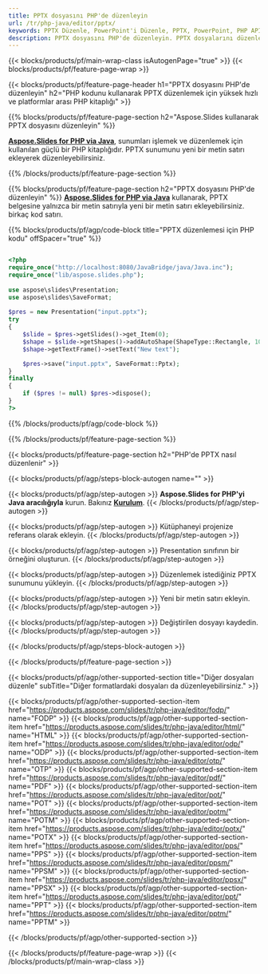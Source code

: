 ```yaml
---
title: PPTX dosyasını PHP'de düzenleyin
url: /tr/php-java/editor/pptx/
keywords: PPTX Düzenle, PowerPoint'i Düzenle, PPTX, PowerPoint, PHP API, PHP Kitaplığı
description: PPTX dosyasını PHP'de düzenleyin. PPTX dosyalarını düzenlemek için PHP kitaplık API'sini kullanın
---
```


{{< blocks/products/pf/main-wrap-class isAutogenPage="true" >}}
{{< blocks/products/pf/feature-page-wrap >}}

{{< blocks/products/pf/feature-page-header h1="PPTX dosyasını PHP'de düzenleyin" h2="PHP kodunu kullanarak PPTX düzenlemek için yüksek hızlı ve platformlar arası PHP kitaplığı" >}}

{{% blocks/products/pf/feature-page-section h2="Aspose.Slides kullanarak PPTX dosyasını düzenleyin" %}}

[**Aspose.Slides for PHP via Java**](https://products.aspose.com/slides/tr/php-java/), sunumları işlemek ve düzenlemek için kullanılan güçlü bir PHP kitaplığıdır. PPTX sunumunu yeni bir metin satırı ekleyerek düzenleyebilirsiniz. 

{{% /blocks/products/pf/feature-page-section %}}

{{% blocks/products/pf/feature-page-section  h2="PPTX dosyasını PHP'de düzenleyin" %}}
[**Aspose.Slides for PHP via Java**](https://products.aspose.com/slides/tr/php-java/) kullanarak, PPTX belgesine yalnızca bir metin satırıyla yeni bir metin satırı ekleyebilirsiniz. birkaç kod satırı.

{{% blocks/products/pf/agp/code-block title="PPTX düzenlemesi için PHP kodu" offSpacer="true" %}}

```php

<?php
require_once("http://localhost:8080/JavaBridge/java/Java.inc");
require_once("lib/aspose.slides.php");
 
use aspose\slides\Presentation;
use aspose\slides\SaveFormat;
 
$pres = new Presentation("input.pptx");
try
{
    $slide = $pres->getSlides()->get_Item(0);     
    $shape = $slide->getShapes()->addAutoShape(ShapeType::Rectangle, 10, 10, 100, 50);
    $shape->getTextFrame()->setText("New text");

    $pres->save("input.pptx", SaveFormat::Pptx);
}
finally
{
    if ($pres != null) $pres->dispose();
}
?>
```
{{% /blocks/products/pf/agp/code-block %}}

{{% /blocks/products/pf/feature-page-section %}}

{{< blocks/products/pf/feature-page-section  h2="PHP'de PPTX nasıl düzenlenir" >}}

{{< blocks/products/pf/agp/steps-block-autogen name="" >}}


{{< blocks/products/pf/agp/step-autogen >}}
**Aspose.Slides for PHP'yi Java aracılığıyla** kurun. Bakınız [**Kurulum**](https://docs.aspose.com/slides/php-java/installation/).
{{< /blocks/products/pf/agp/step-autogen >}}

{{< blocks/products/pf/agp/step-autogen >}}
Kütüphaneyi projenize referans olarak ekleyin.
{{< /blocks/products/pf/agp/step-autogen >}}

{{< blocks/products/pf/agp/step-autogen >}}
Presentation sınıfının bir örneğini oluşturun.
{{< /blocks/products/pf/agp/step-autogen >}}

{{< blocks/products/pf/agp/step-autogen >}}
Düzenlemek istediğiniz PPTX sunumunu yükleyin.
{{< /blocks/products/pf/agp/step-autogen >}}

{{< blocks/products/pf/agp/step-autogen >}}
Yeni bir metin satırı ekleyin.
{{< /blocks/products/pf/agp/step-autogen >}}

{{< blocks/products/pf/agp/step-autogen >}}
Değiştirilen dosyayı kaydedin.
{{< /blocks/products/pf/agp/step-autogen >}}

{{< /blocks/products/pf/agp/steps-block-autogen >}}


{{< /blocks/products/pf/feature-page-section >}}

{{< blocks/products/pf/agp/other-supported-section title="Diğer dosyaları düzenle" subTitle="Diğer formatlardaki dosyaları da düzenleyebilirsiniz." >}}

{{< blocks/products/pf/agp/other-supported-section-item href="https://products.aspose.com/slides/tr/php-java/editor/fodp/" name="FODP" >}}
{{< blocks/products/pf/agp/other-supported-section-item href="https://products.aspose.com/slides/tr/php-java/editor/html/" name="HTML" >}}
{{< blocks/products/pf/agp/other-supported-section-item href="https://products.aspose.com/slides/tr/php-java/editor/odp/" name="ODP" >}}
{{< blocks/products/pf/agp/other-supported-section-item href="https://products.aspose.com/slides/tr/php-java/editor/otp/" name="OTP" >}}
{{< blocks/products/pf/agp/other-supported-section-item href="https://products.aspose.com/slides/tr/php-java/editor/pdf/" name="PDF" >}}
{{< blocks/products/pf/agp/other-supported-section-item href="https://products.aspose.com/slides/tr/php-java/editor/pot/" name="POT" >}}
{{< blocks/products/pf/agp/other-supported-section-item href="https://products.aspose.com/slides/tr/php-java/editor/potm/" name="POTM" >}}
{{< blocks/products/pf/agp/other-supported-section-item href="https://products.aspose.com/slides/tr/php-java/editor/potx/" name="POTX" >}}
{{< blocks/products/pf/agp/other-supported-section-item href="https://products.aspose.com/slides/tr/php-java/editor/pps/" name="PPS" >}}
{{< blocks/products/pf/agp/other-supported-section-item href="https://products.aspose.com/slides/tr/php-java/editor/ppsm/" name="PPSM" >}}
{{< blocks/products/pf/agp/other-supported-section-item href="https://products.aspose.com/slides/tr/php-java/editor/ppsx/" name="PPSX" >}}
{{< blocks/products/pf/agp/other-supported-section-item href="https://products.aspose.com/slides/tr/php-java/editor/ppt/" name="PPT" >}}
{{< blocks/products/pf/agp/other-supported-section-item href="https://products.aspose.com/slides/tr/php-java/editor/pptm/" name="PPTM" >}}


{{< /blocks/products/pf/agp/other-supported-section >}}

{{< /blocks/products/pf/feature-page-wrap >}}
{{< /blocks/products/pf/main-wrap-class >}}